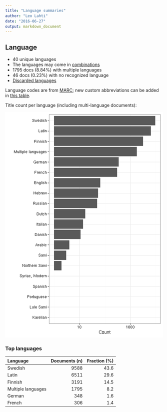 ```yaml
---
title: "Language summaries"
author: "Leo Lahti"
date: "2016-06-27"
output: markdown_document
---
```


## Language

 * 40 unique languages
 * The languages may come in [combinations](output.tables/language_conversions.csv)
 * 1795 docs (8.84%) with multiple languages
 * 46 docs (0.23%) with no recognized language 
 * [Discarded languages](output.tables/language_discarded.csv)

Language codes are from [MARC](http://www.loc.gov/marc/languages/language_code.html); new custom abbreviations can be added in [this table](https://github.com/rOpenGov/bibliographica/blob/master/inst/extdata/language_abbreviations.csv).

Title count per language (including multi-language documents):

![plot of chunk summarylang](figure/summarylang-1.png)


### Top languages


|Language           | Documents (n)| Fraction (%)|
|:------------------|-------------:|------------:|
|Swedish            |          9588|         43.6|
|Latin              |          6511|         29.6|
|Finnish            |          3191|         14.5|
|Multiple languages |          1795|          8.2|
|German             |           348|          1.6|
|French             |           306|          1.4|

